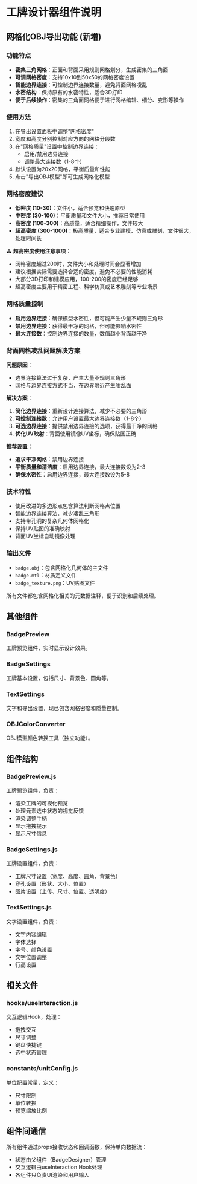 # 工牌设计器组件说明

## 网格化OBJ导出功能 (新增)

### 功能特点
- **密集三角网格**：正面和背面采用规则网格划分，生成密集的三角面
- **可调网格密度**：支持10x10到50x50的网格密度设置
- **智能边界连接**：可控制边界连接数量，避免背面网格凌乱
- **水密结构**：保持原有的水密特性，适合3D打印
- **便于后续操作**：密集的三角面网格便于进行网格编辑、细分、变形等操作

### 使用方法
1. 在导出设置面板中调整"网格密度"
2. 宽度和高度分别控制对应方向的网格分段数
3. 在"网格质量"设置中控制边界连接：
   - 启用/禁用边界连接
   - 调整最大连接数（1-8个）
4. 默认设置为20x20网格，平衡质量和性能
5. 点击"导出OBJ模型"即可生成网格化模型

### 网格密度建议
- **低密度 (10-30)**：文件小，适合预览和快速原型
- **中密度 (30-100)**：平衡质量和文件大小，推荐日常使用
- **高密度 (100-300)**：高质量，适合精细操作，文件较大
- **超高密度 (300-1000)**：极高质量，适合专业建模、仿真或雕刻，文件很大，处理时间长

⚠️ **超高密度使用注意事项**：
- 网格密度超过200时，文件大小和处理时间会显著增加
- 建议根据实际需要选择合适的密度，避免不必要的性能消耗
- 大部分3D打印和建模应用，100-200的密度已经足够
- 超高密度主要用于精密工程、科学仿真或艺术雕刻等专业场景

### 网格质量控制
- **启用边界连接**：确保模型水密性，但可能产生少量不规则三角形
- **禁用边界连接**：获得最干净的网格，但可能影响水密性
- **最大连接数**：控制边界连接的数量，数值越小背面越干净

### 背面网格凌乱问题解决方案
**问题原因**：
- 边界连接算法过于复杂，产生大量不规则三角形
- 网格与边界连接方式不当，在边界附近产生凌乱面

**解决方案**：
1. **简化边界连接**：重新设计连接算法，减少不必要的三角形
2. **可控制连接数**：允许用户设置最大边界连接数（1-8个）
3. **可选边界连接**：提供禁用边界连接的选项，获得最干净的网格
4. **优化UV映射**：背面使用镜像UV坐标，确保贴图正确

**推荐设置**：
- **追求干净网格**：禁用边界连接
- **平衡质量和清洁度**：启用边界连接，最大连接数设为2-3
- **确保水密性**：启用边界连接，最大连接数设为5-8

### 技术特性
- 使用改进的多边形点包含算法判断网格点位置
- 智能边界连接算法，减少凌乱三角形
- 支持带孔洞的复杂几何体网格化
- 保持UV贴图的准确映射
- 背面UV坐标自动镜像处理

### 输出文件
- `badge.obj`：包含网格化几何体的主文件
- `badge.mtl`：材质定义文件
- `badge_texture.png`：UV贴图文件

所有文件都包含网格化相关的元数据注释，便于识别和后续处理。

## 其他组件

### BadgePreview
工牌预览组件，实时显示设计效果。

### BadgeSettings  
工牌基本设置，包括尺寸、背景色、圆角等。

### TextSettings
文字和导出设置，现已包含网格密度和质量控制。

### OBJColorConverter
OBJ模型颜色转换工具（独立功能）。

## 组件结构

### BadgePreview.js
工牌预览组件，负责：
- 渲染工牌的可视化预览
- 处理元素选中状态的视觉反馈
- 渲染调整手柄
- 显示拖拽提示
- 显示尺寸信息

### BadgeSettings.js
工牌设置组件，负责：
- 工牌尺寸设置（宽度、高度、圆角、背景色）
- 穿孔设置（形状、大小、位置）
- 图片设置（上传、尺寸、位置、透明度）

### TextSettings.js
文字设置组件，负责：
- 文字内容编辑
- 字体选择
- 字号、颜色设置
- 文字位置调整
- 行高设置

## 相关文件

### hooks/useInteraction.js
交互逻辑Hook，处理：
- 拖拽交互
- 尺寸调整
- 键盘快捷键
- 选中状态管理

### constants/unitConfig.js
单位配置常量，定义：
- 尺寸限制
- 单位转换
- 预览缩放比例

## 组件间通信

所有组件通过props接收状态和回调函数，保持单向数据流：
- 状态由父组件（BadgeDesigner）管理
- 交互逻辑由useInteraction Hook处理
- 各组件只负责UI渲染和用户输入 